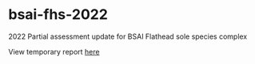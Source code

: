 # bsai-fhs-2022
 
2022 Partial assessment update for BSAI Flathead sole species complex

View temporary report [here](https://github.com/mkapur-noaa/bsai-fhs-2022/blob/main/report/2022_BSAI_FHS_draft.html)
